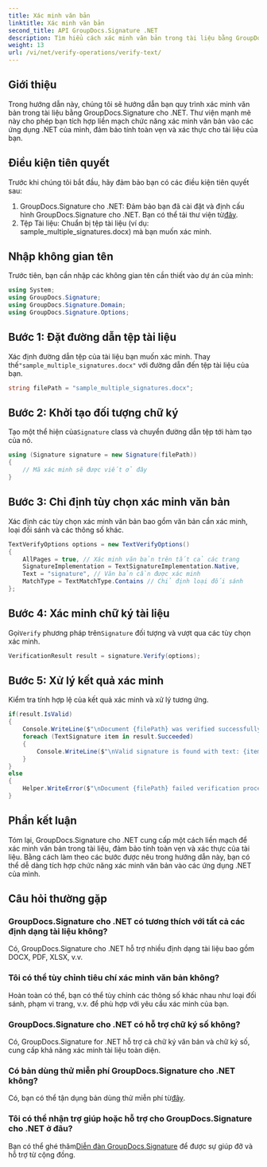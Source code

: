 ```yaml
---
title: Xác minh văn bản
linktitle: Xác minh văn bản
second_title: API GroupDocs.Signature .NET
description: Tìm hiểu cách xác minh văn bản trong tài liệu bằng GroupDocs.Signature cho .NET. Hãy làm theo hướng dẫn từng bước của chúng tôi để tích hợp liền mạch.
weight: 13
url: /vi/net/verify-operations/verify-text/
---
```

## Giới thiệu
Trong hướng dẫn này, chúng tôi sẽ hướng dẫn bạn quy trình xác minh văn bản trong tài liệu bằng GroupDocs.Signature cho .NET. Thư viện mạnh mẽ này cho phép bạn tích hợp liền mạch chức năng xác minh văn bản vào các ứng dụng .NET của mình, đảm bảo tính toàn vẹn và xác thực cho tài liệu của bạn.
## Điều kiện tiên quyết
Trước khi chúng tôi bắt đầu, hãy đảm bảo bạn có các điều kiện tiên quyết sau:
1.  GroupDocs.Signature cho .NET: Đảm bảo bạn đã cài đặt và định cấu hình GroupDocs.Signature cho .NET. Bạn có thể tải thư viện từ[đây](https://releases.groupdocs.com/signature/net/).
2. Tệp Tài liệu: Chuẩn bị tệp tài liệu (ví dụ: sample_multiple_signatures.docx) mà bạn muốn xác minh.

## Nhập không gian tên
Trước tiên, bạn cần nhập các không gian tên cần thiết vào dự án của mình:
```csharp
using System;
using GroupDocs.Signature;
using GroupDocs.Signature.Domain;
using GroupDocs.Signature.Options;
```
## Bước 1: Đặt đường dẫn tệp tài liệu
 Xác định đường dẫn tệp của tài liệu bạn muốn xác minh. Thay thế`"sample_multiple_signatures.docx"` với đường dẫn đến tệp tài liệu của bạn.
```csharp
string filePath = "sample_multiple_signatures.docx";
```
## Bước 2: Khởi tạo đối tượng chữ ký
 Tạo một thể hiện của`Signature` class và chuyển đường dẫn tệp tới hàm tạo của nó.
```csharp
using (Signature signature = new Signature(filePath))
{
    // Mã xác minh sẽ được viết ở đây
}
```
## Bước 3: Chỉ định tùy chọn xác minh văn bản
Xác định các tùy chọn xác minh văn bản bao gồm văn bản cần xác minh, loại đối sánh và các thông số khác.
```csharp
TextVerifyOptions options = new TextVerifyOptions()
{
    AllPages = true, // Xác minh văn bản trên tất cả các trang
    SignatureImplementation = TextSignatureImplementation.Native,
    Text = "signature", // Văn bản cần được xác minh
    MatchType = TextMatchType.Contains // Chỉ định loại đối sánh
};
```
## Bước 4: Xác minh chữ ký tài liệu
 Gọi`Verify` phương pháp trên`Signature` đối tượng và vượt qua các tùy chọn xác minh.
```csharp
VerificationResult result = signature.Verify(options);
```
## Bước 5: Xử lý kết quả xác minh
Kiểm tra tính hợp lệ của kết quả xác minh và xử lý tương ứng.
```csharp
if(result.IsValid)
{
    Console.WriteLine($"\nDocument {filePath} was verified successfully!");
    foreach (TextSignature item in result.Succeeded)
    {
        Console.WriteLine($"\nValid signature is found with text: {item.Text}");
    }
}
else
{
    Helper.WriteError($"\nDocument {filePath} failed verification process.");
}
```

## Phần kết luận
Tóm lại, GroupDocs.Signature cho .NET cung cấp một cách liền mạch để xác minh văn bản trong tài liệu, đảm bảo tính toàn vẹn và xác thực của tài liệu. Bằng cách làm theo các bước được nêu trong hướng dẫn này, bạn có thể dễ dàng tích hợp chức năng xác minh văn bản vào các ứng dụng .NET của mình.
## Câu hỏi thường gặp
### GroupDocs.Signature cho .NET có tương thích với tất cả các định dạng tài liệu không?
Có, GroupDocs.Signature cho .NET hỗ trợ nhiều định dạng tài liệu bao gồm DOCX, PDF, XLSX, v.v.
### Tôi có thể tùy chỉnh tiêu chí xác minh văn bản không?
Hoàn toàn có thể, bạn có thể tùy chỉnh các thông số khác nhau như loại đối sánh, phạm vi trang, v.v. để phù hợp với yêu cầu xác minh của bạn.
### GroupDocs.Signature cho .NET có hỗ trợ chữ ký số không?
Có, GroupDocs.Signature for .NET hỗ trợ cả chữ ký văn bản và chữ ký số, cung cấp khả năng xác minh tài liệu toàn diện.
### Có bản dùng thử miễn phí GroupDocs.Signature cho .NET không?
 Có, bạn có thể tận dụng bản dùng thử miễn phí từ[đây](https://releases.groupdocs.com/).
### Tôi có thể nhận trợ giúp hoặc hỗ trợ cho GroupDocs.Signature cho .NET ở đâu?
 Bạn có thể ghé thăm[Diễn đàn GroupDocs.Signature](https://forum.groupdocs.com/c/signature/13) để được sự giúp đỡ và hỗ trợ từ cộng đồng.